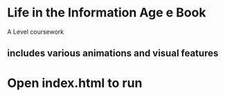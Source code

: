 # Life in the Information Age e Book
 A Level coursework
 
## includes various animations and visual features
# Open index.html to run
